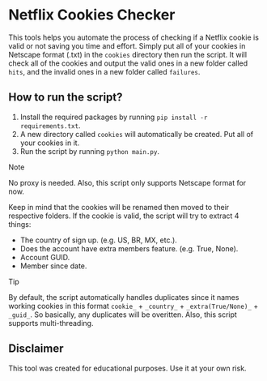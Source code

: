 # Netflix Cookies Checker
This tools helps you automate the process of checking if a Netflix cookie is valid or not saving you time and effort. Simply put all of your cookies in Netscape format (.txt) in the `cookies` directory then run the script. It will check all of the cookies and output the valid ones in a new folder called `hits`, and the invalid ones in a new folder called `failures`.

## How to run the script?
1. Install the required packages by running `pip install -r requirements.txt`.
2. A new directory called `cookies` will automatically be created. Put all of your cookies in it.
3. Run the script by running `python main.py`.

> [!NOTE]
> No proxy is needed. Also, this script only supports Netscape format for now.

Keep in mind that the cookies will be renamed then moved to their respective folders. If the cookie is valid, the script will try to extract 4 things:
- The country of sign up. (e.g. US, BR, MX, etc.).
- Does the account have extra members feature. (e.g. True, None).
- Account GUID.
- Member since date.

> [!TIP]
> By default, the script automatically handles duplicates since it names working cookies in this format `cookie_` + `_country_` + `_extra(True/None)_` + `_guid_`. So basically, any duplicates will be overitten.
> Also, this script supports multi-threading.

## Disclaimer
This tool was created for educational purposes. Use it at your own risk.

